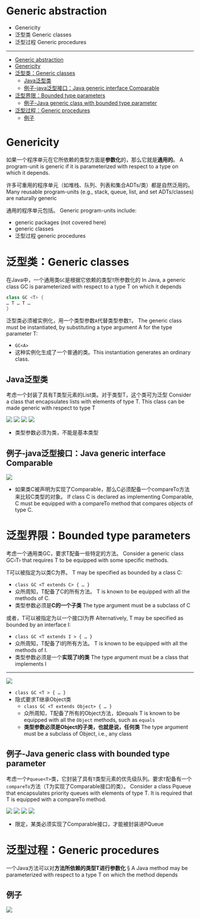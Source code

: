 # Generic abstraction

* Genericity
* 泛型类 Generic classes
* 泛型过程 Generic procedures

---

* [Generic abstraction](#generic-abstraction)
* [Genericity](#genericity)
* [泛型类：Generic classes](#泛型类generic-classes)
  * [Java泛型类](#java泛型类)
  * [例子-java泛型接口：Java generic interface Comparable<T>](#例子-java泛型接口java-generic-interface-comparablet)
* [泛型界限：Bounded type parameters](#泛型界限bounded-type-parameters)
  * [例子-Java generic class with bounded type parameter](#例子-java-generic-class-with-bounded-type-parameter)
* [泛型过程：Generic procedures](#泛型过程generic-procedures)
  * [例子](#例子)

# Genericity

如果一个程序单元在它所依赖的类型方面是**参数化**的，那么它就是**通用的**。 A program-unit is generic if it is parameterized with respect to a type on which it depends.

许多可重用的程序单元（如堆栈、队列、列表和集合ADTs/类）都是自然泛用的。 Many reusable program-units (e.g., stack, queue, list, and set ADTs/classes) are naturally generic

通用的程序单元包括。 Generic program-units include:

* generic packages (not covered here) 
* generic classes
* 泛型过程 generic procedures

# 泛型类：Generic classes

在Java中，一个通用类`GC`是根据它依赖的类型`T`所参数化的 In Java, a generic class GC is parameterized with respect to a type T on which it depends

```java
class GC <T> {
… T … T …
}
```

泛型类必须被实例化，用一个类型参数`A`代替类型参数`T`。 The generic class must be instantiated, by substituting a type argument A for the type parameter T:

* `GC<A>`
* 这种实例化生成了一个普通的类。This instantiation generates an ordinary class.

## Java泛型类

考虑一个封装了具有T类型元素的List类。对于类型T，这个类可为泛型 Consider a class that encapsulates lists with elements of type T. This class can be made generic with respect to type T

![](/static/2021-05-09-13-55-23.png)
![](/static/2021-05-09-13-57-53.png)
![](/static/2021-05-09-13-59-56.png)
![](/static/2021-05-09-14-00-29.png)

* 类型参数必须为类，不能是基本类型

## 例子-java泛型接口：Java generic interface Comparable<T>

![](/static/2021-05-09-14-02-41.png)

* 如果类C被声明为实现了Comparable<C>，那么C必须配备一个compareTo方法来比较C类型的对象。 If class C is declared as implementing Comparable<C>, C must be equipped with a compareTo method that compares objects of type C.

# 泛型界限：Bounded type parameters

考虑一个通用类GC<T>，要求T配备一些特定的方法。 Consider a generic class GC‹T› that requires T to be equipped with some specific methods.

T可以被指定为以类C为界。 T may be specified as bounded by a class C:

* `class GC <T extends C> { … }`
* 众所周知，T配备了C的所有方法。 T is known to be equipped with all the methods of C.
* 类型参数必须是**C的一个子类** The type argument must be a subclass of C

或者，T可以被指定为以一个接口I为界 Alternatively, T may be specified as bounded by an interface I:

* `class GC <T extends I > { … }`
* 众所周知，T配备了I的所有方法。 T is known to be equipped with all the methods of I.
* 类型参数必须是一个**实现了I的类** The type argument must be a class that implements I

---

![](/static/2021-05-09-14-10-43.png)

* `class GC <T > { … }`
* 隐式要求T继承Object类
  * `class GC <T extends Object> { … }`
  * 众所周知，T配备了所有的Object方法，如equals T is known to be equipped with all the `Object` methods, such as `equals`
  * **类型参数必须是Object的子类，也就是说，任何类** The type argument must be a subclass of Object, i.e., any class

## 例子-Java generic class with bounded type parameter

考虑一个`Pqueue<T>`类，它封装了具有`T`类型元素的优先级队列。要求`T`配备有一个`compareTo`方法（T为实现了Comparable接口的类）。 Consider a class Pqueue<T> that encapsulates priority queues with elements of type T. It is required that T is equipped with a compareTo method.

![](/static/2021-05-09-14-16-46.png)
![](/static/2021-05-09-14-17-39.png)
![](/static/2021-05-09-14-18-14.png)
![](/static/2021-05-09-14-18-53.png)

* 限定，某类必须实现了Comparable接口，才能被封装进PQueue

# 泛型过程：Generic procedures

一个Java方法可以对**方法所依赖的类型T进行参数化** § A Java method may be parameterized with respect to a type T on which the method depends

## 例子

![](/static/2021-05-09-14-21-38.png)